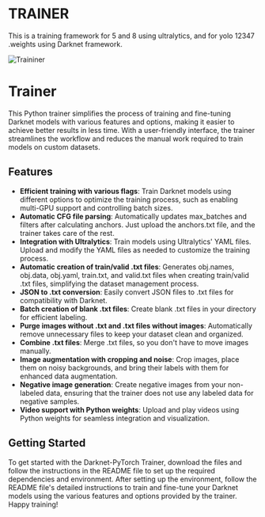 # TRAINER

This is a training framework for 5 and 8 using ultralytics, and for yolo 12347 .weights using Darknet framework.

![Traininer](trainer.gif)

# Trainer

This Python trainer simplifies the process of training and fine-tuning Darknet models with various features and options, making it easier to achieve better results in less time. With a user-friendly interface, the trainer streamlines the workflow and reduces the manual work required to train models on custom datasets.

## Features

- **Efficient training with various flags**: Train Darknet models using different options to optimize the training process, such as enabling multi-GPU support and controlling batch sizes.
- **Automatic CFG file parsing**: Automatically updates max_batches and filters after calculating anchors. Just upload the anchors.txt file, and the trainer takes care of the rest.
- **Integration with Ultralytics**: Train models using Ultralytics' YAML files. Upload and modify the YAML files as needed to customize the training process.
- **Automatic creation of train/valid .txt files**: Generates obj.names, obj.data, obj.yaml, train.txt, and valid.txt files when creating train/valid .txt files, simplifying the dataset management process.
- **JSON to .txt conversion**: Easily convert JSON files to .txt files for compatibility with Darknet.
- **Batch creation of blank .txt files**: Create blank .txt files in your directory for efficient labeling.
- **Purge images without .txt and .txt files without images**: Automatically remove unnecessary files to keep your dataset clean and organized.
- **Combine .txt files**: Merge .txt files, so you don't have to move images manually.
- **Image augmentation with cropping and noise**: Crop images, place them on noisy backgrounds, and bring their labels with them for enhanced data augmentation.
- **Negative image generation**: Create negative images from your non-labeled data, ensuring that the trainer does not use any labeled data for negative samples.
- **Video support with Python weights**: Upload and play videos using Python weights for seamless integration and visualization.

## Getting Started

To get started with the Darknet-PyTorch Trainer, download the files and follow the instructions in the README file to set up the required dependencies and environment. After setting up the environment, follow the README file's detailed instructions to train and fine-tune your Darknet models using the various features and options provided by the trainer. Happy training!

